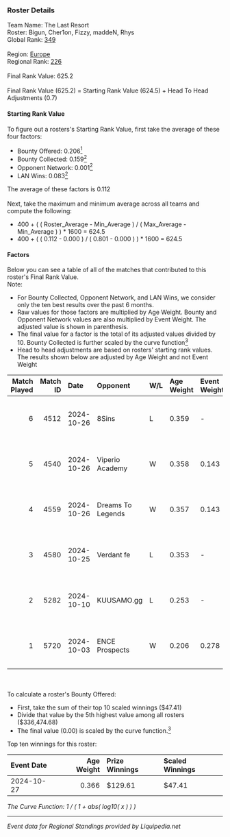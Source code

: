 ### Roster Details<br />
Team Name: The Last Resort<br />
Roster: Bigun, Cher1on, Fizzy, maddeN, Rhys<br />
Global Rank: [349](../standings_global.md)<br />
<br />
Region: [Europe]( ../standings_europe.md)<br />
Regional Rank: [226]( ../standings_europe.md)<br />
<br />
Final Rank Value:  625.2<br />
<br />
Final Rank Value (625.2) = Starting Rank Value (624.5) + Head To Head Adjustments (0.7)<br />

#### Starting Rank Value<br />
To figure out a rosters's Starting Rank Value, first take the average of these four factors:<br />
- Bounty Offered: 0.206[<sup>1</sup>](#table2)
- Bounty Collected: 0.159[<sup>2</sup>](#table1)
- Opponent Network: 0.001[<sup>2</sup>](#table1)
- LAN Wins: 0.083[<sup>2</sup>](#table1)

The average of these factors is 0.112<br />
<br />
Next, take the maximum and minimum average across all teams and compute the following:<br />
- 400 + ( ( Roster_Average - Min_Average ) / ( Max_Average - Min_Average ) ) * 1600 = 624.5
- 400 + ( ( 0.112 - 0.000 ) / ( 0.801 - 0.000 ) ) * 1600 = 624.5


#### Factors<br />
Below you can see a table of all of the matches that contributed to this roster's Final Rank Value.<br />
Note:<br />

- For Bounty Collected, Opponent Network, and LAN Wins, we consider only the ten best results over the past 6 months.
- Raw values for those factors are multiplied by Age Weight. Bounty and Opponent Network values are also multiplied by Event Weight. The adjusted value is shown in parenthesis.
- The final value for a factor is the total of its adjusted values divided by 10. Bounty Collected is further scaled by the curve function[<sup>3</sup>](#curveFunction)
- Head to head adjustments are based on rosters' starting rank values. The results shown below are adjusted by Age Weight and not Event Weight
<span id="table1"></span><br />


| Match Played | Match ID | Date       | Opponent          | W/L | Age Weight | Event Weight | Bounty Collected | Opponent Network | LAN Wins  | H2H Adj. | Roster                              |
| -: | -: | :- | :- | :- | :- | :- | :- | :- | :- | -: | :- |
|            6 |     4512 | 2024-10-26 | 8Sins             | L   | 0.359      | -            | -                | -                | -         |    -1.88 | Bigun, Cher1on, Fizzy, maddeN, Rhys |
|            5 |     4540 | 2024-10-26 | Viperio Academy   | W   | 0.358      | 0.143        | 0.001 (0.000)    | 0.114 (0.006)    | 1 (0.358) |     5.25 | Bigun, Cher1on, Fizzy, maddeN, Rhys |
|            4 |     4559 | 2024-10-26 | Dreams To Legends | W   | 0.357      | 0.143        | 0.000 (0.000)    | 0.083 (0.004)    | 1 (0.357) |     5.68 | Bigun, Cher1on, Fizzy, maddeN, Rhys |
|            3 |     4580 | 2024-10-25 | Verdant fe        | L   | 0.353      | -            | -                | -                | -         |    -4.52 | Bigun, Cher1on, Fizzy, maddeN, Rhys |
|            2 |     5282 | 2024-10-10 | KUUSAMO.gg        | L   | 0.253      | -            | -                | -                | -         |    -5.23 | Bigun, Cher1on, Fizzy, maddeN, Rhys |
|            1 |     5720 | 2024-10-03 | ENCE Prospects    | W   | 0.206      | 0.278        | 0.000 (0.000)    | 0.000 (0.000)    | 0 (0.000) |     1.44 | Bigun, Cher1on, Fizzy, maddeN, Rhys |

<br />
<span id="table2"></span><br />
To calculate a roster's Bounty Offered:<br />

- First, take the sum of their top 10 scaled winnings ($47.41)
- Divide that value by the 5th highest value among all rosters ($336,474.68)
- The final value (0.00) is scaled by the curve function.[<sup>3</sup>](#curveFunction)

Top ten winnings for this roster:<br />

| Event Date | Age Weight | Prize Winnings | Scaled Winnings |
| :- | -: | :- | :- |
| 2024-10-27 |      0.366 | $129.61        | $47.41          |


<span id="curveFunction"></span>_The Curve Function: 1 / ( 1 + abs( log10( x ) ) )_<br />

---
_Event data for Regional Standings provided by Liquipedia.net_<br />
